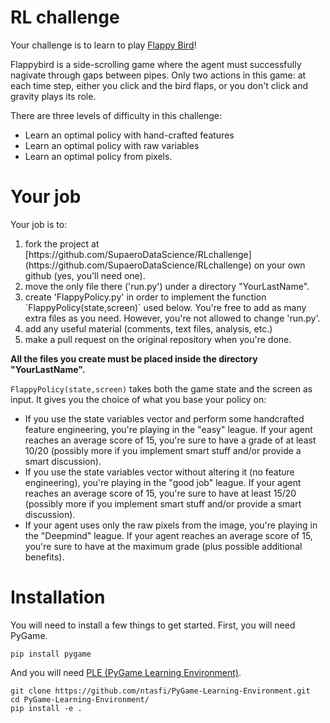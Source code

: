 # RL challenge

Your challenge is to learn to play [Flappy Bird](https://en.wikipedia.org/wiki/Flappy_Bird)!

Flappybird is a side-scrolling game where the agent must successfully nagivate through gaps between pipes. Only two actions in this game: at each time step, either you click and the bird flaps, or you don't click and gravity plays its role.

There are three levels of difficulty in this challenge:
- Learn an optimal policy with hand-crafted features
- Learn an optimal policy with raw variables
- Learn an optimal policy from pixels.

# Your job

Your job is to:
<ol>
<li> fork the project at [https://github.com/SupaeroDataScience/RLchallenge](https://github.com/SupaeroDataScience/RLchallenge) on your own github (yes, you'll need one).
<li> move the only file there ('run.py') under a directory "YourLastName".
<li> create 'FlappyPolicy.py' in order to implement the function `FlappyPolicy(state,screen)` used below. You're free to add as many extra files as you need. However, you're not allowed to change 'run.py'.
<li> add any useful material (comments, text files, analysis, etc.)
<li> make a pull request on the original repository when you're done.
</ol>

**All the files you create must be placed inside the directory "YourLastName".**

`FlappyPolicy(state,screen)` takes both the game state and the screen as input. It gives you the choice of what you base your policy on:
<ul>
<li> If you use the state variables vector and perform some handcrafted feature engineering, you're playing in the "easy" league. If your agent reaches an average score of 15, you're sure to have a grade of at least 10/20 (possibly more if you implement smart stuff and/or provide a smart discussion).
<li> If you use the state variables vector without altering it (no feature engineering), you're playing in the "good job" league. If your agent reaches an average score of 15, you're sure to have at least 15/20 (possibly more if you implement smart stuff and/or provide a smart discussion).
<li> If your agent uses only the raw pixels from the image, you're playing in the "Deepmind" league. If your agent reaches an average score of 15, you're sure to have at the maximum grade (plus possible additional benefits).
</ul>

# Installation

You will need to install a few things to get started.
First, you will need PyGame.

```
pip install pygame
```

And you will need [PLE (PyGame Learning Environment)](https://github.com/ntasfi/PyGame-Learning-Environment).
```
git clone https://github.com/ntasfi/PyGame-Learning-Environment.git
cd PyGame-Learning-Environment/
pip install -e .
```
